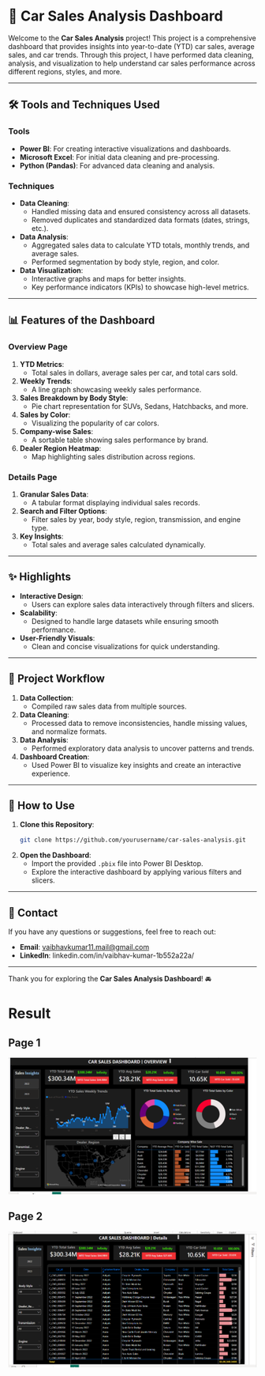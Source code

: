 # 🚗 Car Sales Analysis Dashboard

Welcome to the **Car Sales Analysis** project! This project is a comprehensive dashboard that provides insights into year-to-date (YTD) car sales, average sales, and car trends. Through this project, I have performed data cleaning, analysis, and visualization to help understand car sales performance across different regions, styles, and more. 

---

## 🛠️ Tools and Techniques Used

### Tools
- **Power BI**: For creating interactive visualizations and dashboards.
- **Microsoft Excel**: For initial data cleaning and pre-processing.
- **Python (Pandas)**: For advanced data cleaning and analysis.

### Techniques
- **Data Cleaning**:
  - Handled missing data and ensured consistency across all datasets.
  - Removed duplicates and standardized data formats (dates, strings, etc.).
- **Data Analysis**:
  - Aggregated sales data to calculate YTD totals, monthly trends, and average sales.
  - Performed segmentation by body style, region, and color.
- **Data Visualization**:
  - Interactive graphs and maps for better insights.
  - Key performance indicators (KPIs) to showcase high-level metrics.

---

## 📊 Features of the Dashboard

### **Overview Page**
1. **YTD Metrics**: 
   - Total sales in dollars, average sales per car, and total cars sold.
2. **Weekly Trends**:
   - A line graph showcasing weekly sales performance.
3. **Sales Breakdown by Body Style**:
   - Pie chart representation for SUVs, Sedans, Hatchbacks, and more.
4. **Sales by Color**:
   - Visualizing the popularity of car colors.
5. **Company-wise Sales**:
   - A sortable table showing sales performance by brand.
6. **Dealer Region Heatmap**:
   - Map highlighting sales distribution across regions.

### **Details Page**
1. **Granular Sales Data**:
   - A tabular format displaying individual sales records.
2. **Search and Filter Options**:
   - Filter sales by year, body style, region, transmission, and engine type.
3. **Key Insights**:
   - Total sales and average sales calculated dynamically.

---

## ✨ Highlights
- **Interactive Design**:
  - Users can explore sales data interactively through filters and slicers.
- **Scalability**:
  - Designed to handle large datasets while ensuring smooth performance.
- **User-Friendly Visuals**:
  - Clean and concise visualizations for quick understanding.

---

## 📂 Project Workflow
1. **Data Collection**:
   - Compiled raw sales data from multiple sources.
2. **Data Cleaning**:
   - Processed data to remove inconsistencies, handle missing values, and normalize formats.
3. **Data Analysis**:
   - Performed exploratory data analysis to uncover patterns and trends.
4. **Dashboard Creation**:
   - Used Power BI to visualize key insights and create an interactive experience.

---

## 🚀 How to Use
1. **Clone this Repository**:
   ```bash
   git clone https://github.com/yourusername/car-sales-analysis.git
   ```
2. **Open the Dashboard**:
   - Import the provided `.pbix` file into Power BI Desktop.
   - Explore the interactive dashboard by applying various filters and slicers.

---

## 📧 Contact
If you have any questions or suggestions, feel free to reach out:
- **Email**: vaibhavkumar11.mail@gmail.com
- **LinkedIn**: linkedin.com/in/vaibhav-kumar-1b552a22a/

---

Thank you for exploring the **Car Sales Analysis Dashboard**! 🚘


# Result 

## Page 1

![](https://github.com/Vaibhav112003/Car_Sales_Analysis/blob/main/Screenshot%202024-11-28%20235712.png)

## Page 2

![](https://github.com/Vaibhav112003/Car_Sales_Analysis/blob/main/Screenshot%202024-11-28%20235944.png)

